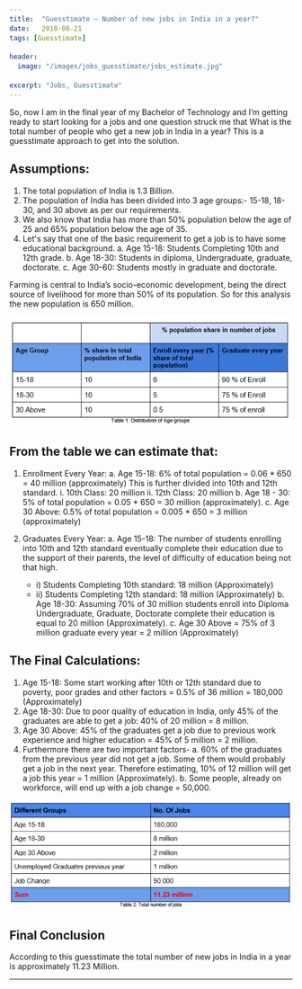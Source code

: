 ```yaml
---
title:  "Guesstimate — Number of new jobs in India in a year?"
date:   2018-08-21
tags: [Guesstimate]

header:
  image: "/images/jobs_guesstimate/jobs_estimate.jpg"

excerpt: "Jobs, Guesstimate"
---
```


So, now I am in the final year of my Bachelor of Technology and I’m getting ready to start looking for a jobs and one question struck me that What is the total number of people who get a new job in India in a year?
This is a guesstimate approach to get into the solution.

## Assumptions:

1.	The total population of India is 1.3 Billion.
2.	The population of India has been divided into 3 age groups:- 15-18, 18-30, and 30 above as per our requirements. 
3.	We also know that India has more than 50% population below the age of 25 and 65% population below the age of 35. 
4.	Let's say that one of the basic requirement to get a job is to have some educational background. 
  a.	Age 15-18: Students Completing 10th and 12th grade.
  b.	Age 18-30: Students in diploma, Undergraduate, graduate, doctorate.
  c.	Age 30-60: Students mostly in graduate and doctorate.
	

Farming is central to India’s socio-economic development, being the direct source of livelihood for more than 50% of its population. So for this analysis the new population is 650 million.

![](/images/jobs_guesstimate/1.png?raw=true)

## From the table we can estimate that:
1.	Enrollment Every Year:
  a.	Age 15-18: 6% of total population = 0.06 * 650 = 40 million (approximately)
      This is further divided into 10th and 12th standard.
      i.	10th Class: 20 million
      ii.	12th Class: 20 million
  b.	Age 18 - 30: 5% of total population = 0.05 * 650 = 30 million (approximately).
  c.	Age 30 Above: 0.5% of total population = 0.005 * 650 = 3 million (approximately)

2.	Graduates Every Year:
a.	Age 15-18: The number of students enrolling into 10th and 12th standard eventually complete their education due to the support of                  their parents, the level of difficulty of education being not that high.
      - i)	Students Completing 10th standard: 18 million (Approximately)
      - ii)	Students Completing 12th standard: 18 million (Approximately)
b.	Age 18-30: Assuming 70% of 30 million students enroll into Diploma Undergraduate, Graduate, Doctorate complete their education is                  equal to 20 million (Approximately).
c.	Age 30 Above = 75% of 3 million graduate every year = 2 million (Approximately)

## The Final Calculations:
1.	Age 15-18: Some start working after 10th or 12th standard due to poverty, poor grades and other factors = 0.5% of 36 million =      180,000 (Approximately)
2.	Age 18-30: Due to poor quality of education in India, only 45% of the graduates are able to get a job:  40% of 20 million = 8 million.
3.	Age 30 Above: 45% of the graduates get a job due to previous work experience and higher education = 45% of 5 million = 2 million.
4.	Furthermore there are two important factors-
    a.	60% of the graduates from the previous year did not get a job. Some of them would probably get a job in the next year. Therefore         estimating, 10% of 12 million will get a job this year = 1 million (Approximately).
    b.	Some people, already on workforce, will end up with a  job change = 50,000.

![](/images/jobs_guesstimate/2.png?raw=true)

## Final Conclusion
According to this guesstimate the total number of new jobs in India in a year is approximately 11.23 Million.

***
